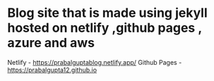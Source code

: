 
# Blog site that is made using jekyll hosted on netlify ,github pages , azure and aws

 Netlify - https://prabalguptablog.netlify.app/
 Github Pages - https://prabalgupta12.github.io
